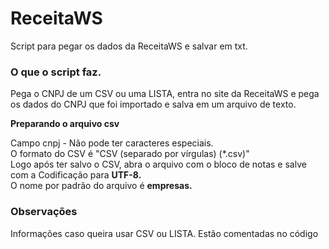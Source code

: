 # ReceitaWS
Script para pegar os dados da ReceitaWS e salvar em txt.

<h3>O que o script faz.</h3>
<p>Pega o CNPJ de um CSV ou uma LISTA, entra no site da ReceitaWS e pega os dados do CNPJ que foi importado e salva em um arquivo de texto.

<b>Preparando o arquivo csv</b>

Campo cnpj -  Não pode ter caracteres especiais.<br>
O formato do CSV é "CSV (separado por vírgulas) (*.csv)"<br>
Logo após ter salvo o CSV, abra o arquivo com o bloco de notas e salve com a Codificação para <b>UTF-8.</b> <br>
O nome por padrão do arquivo é <b>empresas. </b> <br>

<h3>Observações</h3>
<p>Informações caso queira usar CSV ou LISTA. Estão comentadas no código</p>
